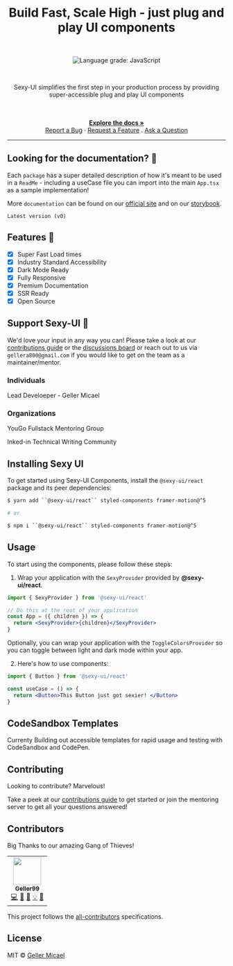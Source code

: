 <p align="center">
  <a href="https://github.com/Geller99/Sexy-Ui">
   
  </a>
</p>

<h1 align="center">Build Fast, Scale High -  just plug and play UI components </h1>

<br>

<p align="center">
  <img alt="Language grade: JavaScript" src="https://img.shields.io/lgtm/grade/javascript/g/chakra-ui/chakra-ui.svg?logo=lgtm&logoWidth=18"/>
</p>
<br />

<p align="center"> Sexy-UI simplifies the first step in your production process by providing super-accessible plug and play UI components </p>

<div align="center">
  <br />
  <br />
   <a href="https://github.com/YouGoDevs/Sexy-UI/blob/QA/README.md"><strong>Explore the docs »</strong></a>
   <br/>
  <a href="https://github.com/YouGoDevs/Sexy-UI/issues/new">Report a Bug</a>
  ·
  <a href="https://github.com/YouGoDevs/Sexy-UI/discussions/new">Request a Feature</a>
  .
  <a href="https://github.com/YouGoDevs/Sexy-UI/discussions/25">Ask a Question</a>
</div>

<hr/>

## Looking for the documentation? 📝

Each `package` has a super detailed description of how it's meant to be used in a `ReadMe` - including a useCase file you can import into the main `App.tsx` as a sample implementation!

More `documentation` can be found on our [official site](/) and on our [storybook](/).

`Latest version (v0)`

## Features 🚀

- [x] Super Fast Load times
- [x] Industry Standard Accessibility
- [x] Dark Mode Ready
- [x] Fully Responsive
- [x] Premium Documentation
- [x] SSR Ready
- [x] Open Source

## Support Sexy-UI 💖

We'd love your input in any way you can! Please take a look at our [contributions guide](https://github.com/YouGoDevs/Sexy-UI/blob/QA/contributionsguide.md) or the [discussions board](https://github.com/YouGoDevs/Sexy-UI/discussions/25) or reach out to us via `gellera800@gmail.com` if you would like to get on the team as a maintainer/mentor.

### Individuals

Lead Develoeper - Geller Micael

### Organizations

YouGo Fullstack Mentoring Group

Inked-in Technical Writing Community

## Installing Sexy UI

To get started using Sexy-UI Components, install the
`@sexy-ui/react` package and its peer dependencies:

```sh
$ yarn add ``@sexy-ui/react`` styled-components framer-motion@^5

# or

$ npm i ``@sexy-ui/react`` styled-components framer-motion@^5
```

## Usage

To start using the components, please follow these steps:

1. Wrap your application with the `SexyProvider` provided by
   **@sexy-ui/react**.

```jsx
import { SexyProvider } from '@sexy-ui/react'

// Do this at the root of your application
const App = ({ children }) => {
  return <SexyProvider>{children}</SexyProvider>
}
```

Optionally, you can wrap your application with the `ToggleColorsProvider` so you
can toggle between light and dark mode within your app.

2. Here's how to use components:

```jsx
import { Button } from '@sexy-ui/react'

const useCase = () => {
  return <Button>This Button just got sexier! </Button>
}
```

## CodeSandbox Templates

Currenty Building out accessible templates for rapid usage and testing with CodeSandbox and CodePen.

## Contributing

Looking to contribute? Marvelous!

Take a peek at our [contributions guide](https://github.com/YouGoDevs/Sexy-UI/blob/QA/contributionsguide.md) to get started or join the mentoring server to get all your questions answered!

## Contributors

Big Thanks to our amazing Gang of Thieves!

<!-- ALL-CONTRIBUTORS-LIST:START - Do not remove or modify this section -->
<!-- prettier-ignore-start -->
<!-- markdownlint-disable -->
<table>
  <tr>
    <td align="center"><a href="https://github.com/Geller99"><img src="/" width="64px;" alt=""/><br /><sub><b>Geller99</b></sub></a><br /><a href="https://github.com/chakra-ui/chakra-ui/commits?author=segunadebayo" title="Code">💻</a> <a href="#maintenance-gellermicael" title="Maintenance">🚧</a> <a href="https://github.com/sexy-uicommits?author=gellermicael" title="Documentation">📖</a> <a href="#example-gellermicael" title="Examples">💡</a> <a href="#design-gellermicael" title="Design">🎨</a></td>
    
  </tr>
  
</table>

<!-- markdownlint-restore -->
<!-- prettier-ignore-end -->

<!-- ALL-CONTRIBUTORS-LIST:END -->

This project follows the
[all-contributors](https://github.com/all-contributors/all-contributors)
specifications.

## License

MIT © [Geller Micael](https://github.com/Geller99)
